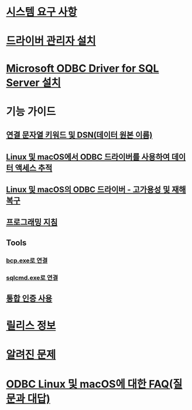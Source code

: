 # [시스템 요구 사항](system-requirements.md)
# [드라이버 관리자 설치](installing-the-driver-manager.md)
# [Microsoft ODBC Driver for SQL Server 설치](installing-the-microsoft-odbc-driver-for-sql-server.md)

# 기능 가이드
## [연결 문자열 키워드 및 DSN(데이터 원본 이름)](connection-string-keywords-and-data-source-names-dsns.md)
## [Linux 및 macOS에서 ODBC 드라이버를 사용하여 데이터 액세스 추적](data-access-tracing-with-the-odbc-driver-on-linux.md)
## [Linux 및 macOS의 ODBC 드라이버 - 고가용성 및 재해 복구](odbc-driver-on-linux-support-for-high-availability-disaster-recovery.md)
## [프로그래밍 지침](programming-guidelines.md)
## Tools
### [bcp.exe로 연결](connecting-with-bcp.md)
### [sqlcmd.exe로 연결](connecting-with-sqlcmd.md)
## [통합 인증 사용](using-integrated-authentication.md)

# [릴리스 정보](release-notes.md)
# [알려진 문제](known-issues-in-this-version-of-the-driver.md)
# [ODBC Linux 및 macOS에 대한 FAQ(질문과 대답)](frequently-asked-questions-faq-for-odbc-linux.md)

